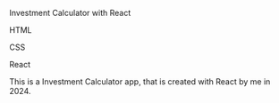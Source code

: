 Investment Calculator with React

HTML

CSS 

React

This is a Investment Calculator app, that is created with React by me in 2024.